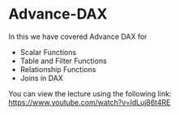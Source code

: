 # Advance-DAX

In this we have covered Advance DAX for
- Scalar Functions
- Table and Filter Functions
- Relationship Functions
- Joins in DAX

You can view the lecture using the following link: https://www.youtube.com/watch?v=ldLuj86t4RE
